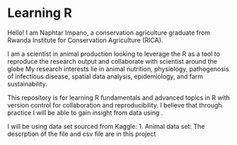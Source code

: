 # Learning R
Hello! I am Naphtar Impano, a conservation agriculture graduate from Rwanda Institute for Conservation Agriculture (RICA).

I am  a scientist in animal production looking to leverage the R as a tool to reproduce the research output and collaborate with scientist around the globe
My research interests lie in animal nutrition, physiology, pathogenosis of infectious disease, spatial data analysis, epidemiology, and farm sustainability. 

This repository is for learning R fundamentals and advanced topics in R with version control for collaboration and reproducibility. I believe that through practice I will be able to gain insight from data using .

I will be using data set sourced from Kaggle:
                    1. Animal data set: The descrption of the file and csv file are in this project

